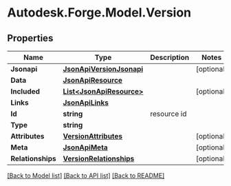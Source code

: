 # Autodesk.Forge.Model.Version
## Properties

Name | Type | Description | Notes
------------ | ------------- | ------------- | -------------
**Jsonapi** | [**JsonApiVersionJsonapi**](JsonApiVersionJsonapi.md) |  | [optional] 
**Data** | [**JsonApiResource**](JsonApiResource.md) |  | 
**Included** | [**List&lt;JsonApiResource&gt;**](JsonApiResource.md) |  | [optional] 
**Links** | [**JsonApiLinks**](JsonApiLinks.md) |  | 
**Id** | **string** | resource id | 
**Type** | **string** |  | 
**Attributes** | [**VersionAttributes**](VersionAttributes.md) |  | [optional] 
**Meta** | [**JsonApiMeta**](JsonApiMeta.md) |  | [optional] 
**Relationships** | [**VersionRelationships**](VersionRelationships.md) |  | [optional] 

[[Back to Model list]](../README.md#documentation-for-models) [[Back to API list]](../README.md#documentation-for-api-endpoints) [[Back to README]](../README.md)

